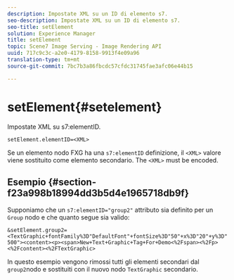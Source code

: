 ```yaml
---
description: Impostate XML su un ID di elemento s7.
seo-description: Impostate XML su un ID di elemento s7.
seo-title: setElement
solution: Experience Manager
title: setElement
topic: Scene7 Image Serving - Image Rendering API
uuid: 717c9c3c-a2e0-4179-8158-9913f4e09a96
translation-type: tm+mt
source-git-commit: 7bc7b3a86fbcdc57cfdc31745fae3afc06e44b15

---
```



# setElement{#setelement}

Impostate XML su s7:elementID.

`setElement.elementID=<XML>`

Se un elemento nodo FXG ha una `s7:elementID` definizione, il `<XML>` valore viene sostituito come elemento secondario. The `<XML>` must be encoded.

## Esempio {#section-f23a998b18994dd3b5d4e1965718db9f}

Supponiamo che un `s7:elementID="group2"` attributo sia definito per un `Group` nodo e che quanto segue sia valido:

`&setElement.group2=<TextGraphic+fontFamily%3D"DefaultFont"+fontSize%3D"50"+x%3D"20"+y%3D"500"><content><p><span>New+Text+Graphic+Tag+For+Demo<%2Fspan><%2Fp><%2Fcontent><%2FTextGraphic>`

In questo esempio vengono rimossi tutti gli elementi secondari dal `group2`nodo e sostituiti con il nuovo nodo `TextGraphic` secondario.
